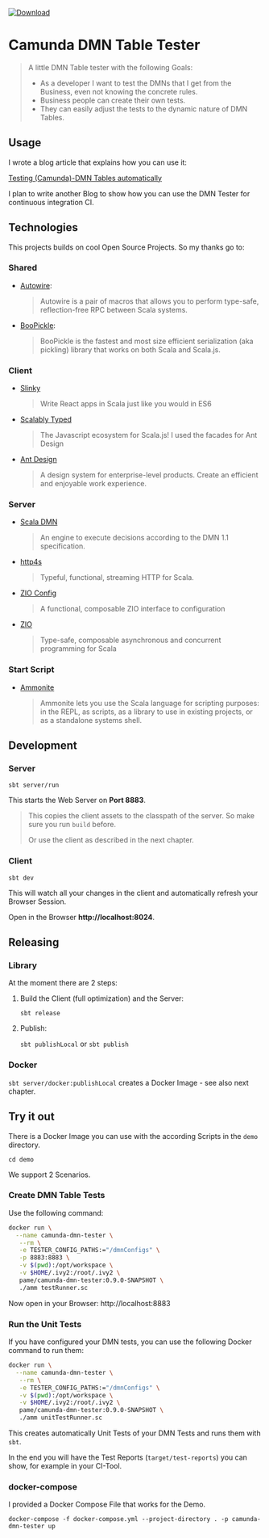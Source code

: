 [ ![Download](https://api.bintray.com/packages/pme123/maven/camunda-dmn-tester-server/images/download.svg) ](https://bintray.com/pme123/maven/camunda-dmn-tester-server/_latestVersion)
# Camunda DMN Table Tester

>A little DMN Table tester with the following Goals:
> * As a developer I want to test the DMNs that I get from the Business, even not knowing the concrete rules.
> * Business people can create their own tests.
> * They can easily adjust the tests to the dynamic nature of DMN Tables.

## Usage
I wrote a blog article that explains how you can use it:

[Testing (Camunda)-DMN Tables automatically](https://pme123.medium.com/testing-camunda-dmn-tables-automatically-713497ab57e6)

I plan to write another Blog to show how you can use the DMN Tester for continuous integration CI.

## Technologies
This projects builds on cool Open Source Projects. So my thanks go to:

### Shared
* [Autowire](https://github.com/lihaoyi/autowire):
  > Autowire is a pair of macros that allows you to perform type-safe, reflection-free RPC between Scala systems.
* [BooPickle](https://boopickle.suzaku.io):
  > BooPickle is the fastest and most size efficient serialization (aka pickling) library that works on both Scala and Scala.js.

### Client
* [Slinky](https://slinky.dev)
  > Write React apps in Scala just like you would in ES6
* [Scalably Typed](https://scalablytyped.org)
  > The Javascript ecosystem for Scala.js!
  I used the facades for Ant Design
* [Ant Design](https://ant.design)
  >A design system for enterprise-level products. Create an efficient and enjoyable work experience.

### Server
* [Scala DMN](https://github.com/camunda/dmn-scala)
  > An engine to execute decisions according to the DMN 1.1 specification.
* [http4s](https://http4s.org)
  > Typeful, functional, streaming HTTP for Scala.
* [ZIO Config](https://zio.github.io/zio-config/)
  > A functional, composable ZIO interface to configuration
* [ZIO](https://zio.dev)
  > Type-safe, composable asynchronous and concurrent programming for Scala

### Start Script
* [Ammonite](https://ammonite.io/#Ammonite)
  > Ammonite lets you use the Scala language for scripting purposes: in the REPL, as scripts, as a library to use in existing projects, or as a standalone systems shell.
## Development
### Server
`sbt server/run`

This starts the Web Server on **Port 8883**.

>This copies the client assets to the classpath of the server.
> So make sure you run `build` before.
>
> Or use the client as described in the next chapter.

### Client
`sbt dev`

This will watch all your changes in the client and automatically refresh your Browser Session.

Open in the Browser **http://localhost:8024**.

## Releasing
### Library
At the moment there are 2 steps:
1. Build the Client (full optimization) and the Server:

   `sbt release`
2. Publish: 
   
   `sbt publishLocal` or `sbt publish`

### Docker

`sbt server/docker:publishLocal` creates a Docker Image - see also next chapter.

## Try it out
There is a Docker Image you can use with the according Scripts in the `demo` directory.

`cd demo`

We support 2 Scenarios.

### Create DMN Table Tests
Use the following command:
```bash
docker run \
  --name camunda-dmn-tester \
   --rm \
   -e TESTER_CONFIG_PATHS:="/dmnConfigs" \
   -p 8883:8883 \
   -v $(pwd):/opt/workspace \
   -v $HOME/.ivy2:/root/.ivy2 \
   pame/camunda-dmn-tester:0.9.0-SNAPSHOT \
   ./amm testRunner.sc
```
Now open in your Browser: http://localhost:8883

### Run the Unit Tests
If you have configured your DMN tests, you can use the following Docker command to run them:

```bash
docker run \
  --name camunda-dmn-tester \
   --rm \
   -e TESTER_CONFIG_PATHS:="/dmnConfigs" \
   -v $(pwd):/opt/workspace \
   -v $HOME/.ivy2:/root/.ivy2 \
   pame/camunda-dmn-tester:0.9.0-SNAPSHOT \
   ./amm unitTestRunner.sc
```

This creates automatically Unit Tests of your DMN Tests and runs them with `sbt`.

In the end you will have the Test Reports (`target/test-reports`) you can show, for example in your CI-Tool.

### docker-compose
I provided a Docker Compose File that works for the Demo.

`docker-compose -f docker-compose.yml --project-directory . -p camunda-dmn-tester up`


